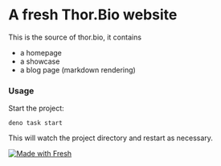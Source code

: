 # A fresh Thor.Bio website

This is the source of thor.bio, it contains

- a homepage
- a showcase
- a blog page (markdown rendering)

### Usage

Start the project:

```
deno task start
```

This will watch the project directory and restart as necessary.

[![Made with Fresh](https://fresh.deno.dev/fresh-badge.svg)](https://fresh.deno.dev)
